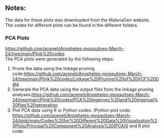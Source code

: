 ## Notes: 
The data for these plots was downloaded from the MalariaGen website.<br/>
The codes for different plots can be found in the different folders.

### PCA Plots
https://github.com/aceneli/Anopheles-mosquitoes-March-24/tree/main/Plink%20codes<br/>
The PCA plots were generated by the following steps:
1. Prune the data using the linkage pruning code:https://github.com/aceneli/Anopheles-mosquitoes-March-24/tree/main/Plink%20codes/Linkage%20Pruning%20of%20VCF%20Data<br/>
2. Generate the PCA data using the output files from the linkage pruning analyses:https://github.com/aceneli/Anopheles-mosquitoes-March-24/tree/main/Plink%20codes/PCA%20eigenvec%20and%20eigenval%20files%20generation<br/>
3. Plot PCA data using R or Python codes. (Python plot code: https://github.com/aceneli/Anopheles-mosquitoes-March-24/blob/main/Codes%20for%20Different%20Data%20Visualisation%20Plots/Principal%20Component%20Analysis%20(PCA)0 and R plot code:

